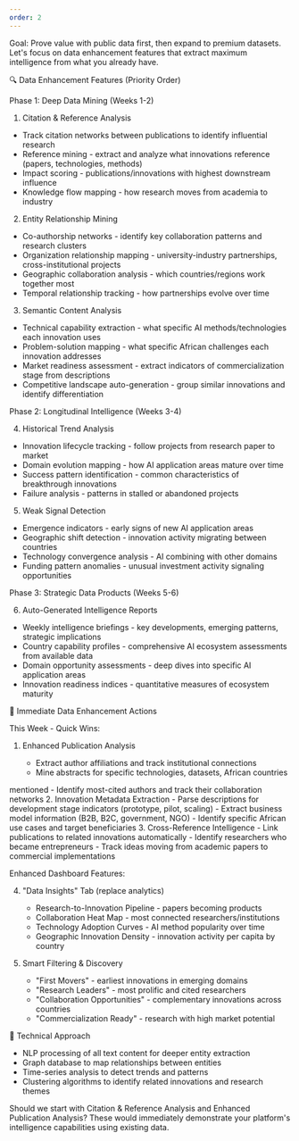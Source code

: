 ```yaml
---
order: 2
---
```


Goal: Prove value with public data first, then expand to premium
datasets. Let's focus on data enhancement features that extract maximum
intelligence from what you already have.

🔍 Data Enhancement Features (Priority Order)

Phase 1: Deep Data Mining (Weeks 1-2)

1. Citation & Reference Analysis

- Track citation networks between publications to identify influential research
- Reference mining - extract and analyze what innovations reference (papers,
  technologies, methods)
- Impact scoring - publications/innovations with highest downstream influence
- Knowledge flow mapping - how research moves from academia to industry

2. Entity Relationship Mining

- Co-authorship networks - identify key collaboration patterns and research
  clusters
- Organization relationship mapping - university-industry partnerships,
  cross-institutional projects
- Geographic collaboration analysis - which countries/regions work together most
- Temporal relationship tracking - how partnerships evolve over time

3. Semantic Content Analysis

- Technical capability extraction - what specific AI methods/technologies each
  innovation uses
- Problem-solution mapping - what specific African challenges each innovation
  addresses
- Market readiness assessment - extract indicators of commercialization stage
  from descriptions
- Competitive landscape auto-generation - group similar innovations and identify
  differentiation

Phase 2: Longitudinal Intelligence (Weeks 3-4)

4. Historical Trend Analysis

- Innovation lifecycle tracking - follow projects from research paper to market
- Domain evolution mapping - how AI application areas mature over time
- Success pattern identification - common characteristics of breakthrough
  innovations
- Failure analysis - patterns in stalled or abandoned projects

5. Weak Signal Detection

- Emergence indicators - early signs of new AI application areas
- Geographic shift detection - innovation activity migrating between countries
- Technology convergence analysis - AI combining with other domains
- Funding pattern anomalies - unusual investment activity signaling opportunities

Phase 3: Strategic Data Products (Weeks 5-6)

6. Auto-Generated Intelligence Reports

- Weekly intelligence briefings - key developments, emerging patterns, strategic
  implications
- Country capability profiles - comprehensive AI ecosystem assessments from
  available data
- Domain opportunity assessments - deep dives into specific AI application areas
- Innovation readiness indices - quantitative measures of ecosystem maturity

🎯 Immediate Data Enhancement Actions

This Week - Quick Wins:

1. Enhanced Publication Analysis

   - Extract author affiliations and track institutional connections
   - Mine abstracts for specific technologies, datasets, African countries

mentioned - Identify most-cited authors and track their collaboration networks 2. Innovation Metadata Extraction - Parse descriptions for development stage indicators (prototype, pilot,
scaling) - Extract business model information (B2B, B2C, government, NGO) - Identify specific African use cases and target beneficiaries 3. Cross-Reference Intelligence - Link publications to related innovations automatically - Identify researchers who became entrepreneurs - Track ideas moving from academic papers to commercial implementations

Enhanced Dashboard Features:

4. "Data Insights" Tab (replace analytics)

   - Research-to-Innovation Pipeline - papers becoming products
   - Collaboration Heat Map - most connected researchers/institutions
   - Technology Adoption Curves - AI method popularity over time
   - Geographic Innovation Density - innovation activity per capita by country

5. Smart Filtering & Discovery

   - "First Movers" - earliest innovations in emerging domains
   - "Research Leaders" - most prolific and cited researchers
   - "Collaboration Opportunities" - complementary innovations across countries
   - "Commercialization Ready" - research with high market potential

🚀 Technical Approach

- NLP processing of all text content for deeper entity extraction
- Graph database to map relationships between entities
- Time-series analysis to detect trends and patterns
- Clustering algorithms to identify related innovations and research themes

Should we start with Citation & Reference Analysis and Enhanced Publication
Analysis? These would immediately demonstrate your platform's intelligence
capabilities using existing data.
